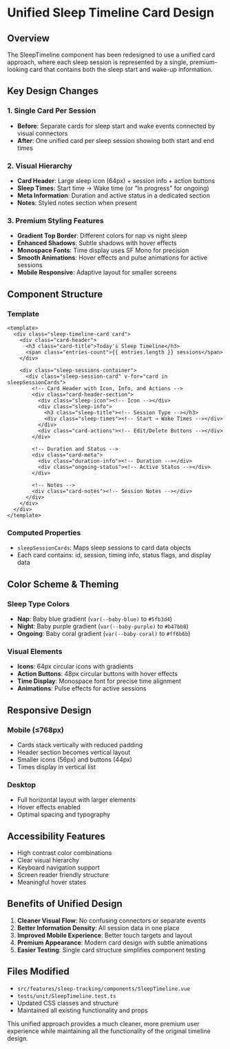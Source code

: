# Unified Sleep Timeline Card Design

## Overview

The SleepTimeline component has been redesigned to use a unified card approach, where each sleep session is represented by a single, premium-looking card that contains both the sleep start and wake-up information.

## Key Design Changes

### 1. Single Card Per Session

- **Before**: Separate cards for sleep start and wake events connected by visual connectors
- **After**: One unified card per sleep session showing both start and end times

### 2. Visual Hierarchy

- **Card Header**: Large sleep icon (64px) + session info + action buttons
- **Sleep Times**: Start time → Wake time (or "In progress" for ongoing)
- **Meta Information**: Duration and active status in a dedicated section
- **Notes**: Styled notes section when present

### 3. Premium Styling Features

- **Gradient Top Border**: Different colors for nap vs night sleep
- **Enhanced Shadows**: Subtle shadows with hover effects
- **Monospace Fonts**: Time display uses SF Mono for precision
- **Smooth Animations**: Hover effects and pulse animations for active sessions
- **Mobile Responsive**: Adaptive layout for smaller screens

## Component Structure

### Template

```vue
<template>
  <div class="sleep-timeline-card card">
    <div class="card-header">
      <h3 class="card-title">Today's Sleep Timeline</h3>
      <span class="entries-count">{{ entries.length }} sessions</span>
    </div>

    <div class="sleep-sessions-container">
      <div class="sleep-session-card" v-for="card in sleepSessionCards">
        <!-- Card Header with Icon, Info, and Actions -->
        <div class="card-header-section">
          <div class="sleep-icon"><!-- Icon --></div>
          <div class="sleep-info">
            <h3 class="sleep-title"><!-- Session Type --></h3>
            <div class="sleep-times"><!-- Start → Wake Times --></div>
          </div>
          <div class="card-actions"><!-- Edit/Delete Buttons --></div>
        </div>

        <!-- Duration and Status -->
        <div class="card-meta">
          <div class="duration-info"><!-- Duration --></div>
          <div class="ongoing-status"><!-- Active Status --></div>
        </div>

        <!-- Notes -->
        <div class="card-notes"><!-- Session Notes --></div>
      </div>
    </div>
  </div>
</template>
```

### Computed Properties

- `sleepSessionCards`: Maps sleep sessions to card data objects
- Each card contains: id, session, timing info, status flags, and display data

## Color Scheme & Theming

### Sleep Type Colors

- **Nap**: Baby blue gradient (`var(--baby-blue)` to `#5fb3d4`)
- **Night**: Baby purple gradient (`var(--baby-purple)` to `#b47bb8`)
- **Ongoing**: Baby coral gradient (`var(--baby-coral)` to `#ff6b6b`)

### Visual Elements

- **Icons**: 64px circular icons with gradients
- **Action Buttons**: 48px circular buttons with hover effects
- **Time Display**: Monospace font for precise time alignment
- **Animations**: Pulse effects for active sessions

## Responsive Design

### Mobile (≤768px)

- Cards stack vertically with reduced padding
- Header section becomes vertical layout
- Smaller icons (56px) and buttons (44px)
- Times display in vertical list

### Desktop

- Full horizontal layout with larger elements
- Hover effects enabled
- Optimal spacing and typography

## Accessibility Features

- High contrast color combinations
- Clear visual hierarchy
- Keyboard navigation support
- Screen reader friendly structure
- Meaningful hover states

## Benefits of Unified Design

1. **Cleaner Visual Flow**: No confusing connectors or separate events
2. **Better Information Density**: All session data in one place
3. **Improved Mobile Experience**: Better touch targets and layout
4. **Premium Appearance**: Modern card design with subtle animations
5. **Easier Testing**: Single card structure simplifies component testing

## Files Modified

- `src/features/sleep-tracking/components/SleepTimeline.vue`
- `tests/unit/SleepTimeline.test.ts`
- Updated CSS classes and structure
- Maintained all existing functionality and props

This unified approach provides a much cleaner, more premium user experience while maintaining all the functionality of the original timeline design.
